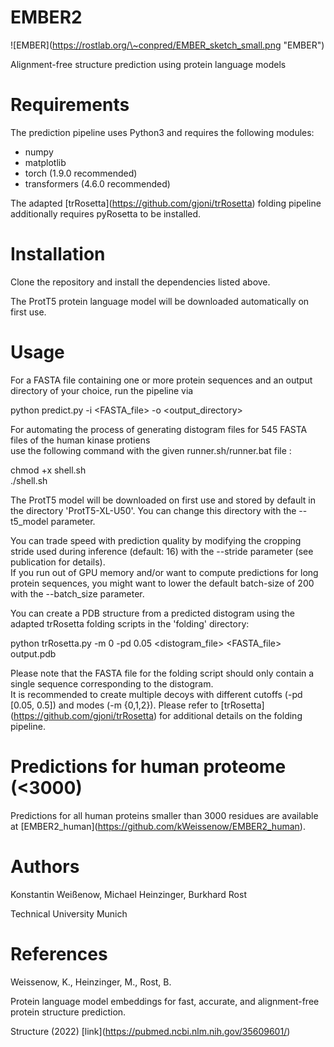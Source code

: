 # EMBER2  
![EMBER\](https://rostlab.org/\~conpred/EMBER_sketch_small.png
"EMBER\")  
  
Alignment-free structure prediction using protein language models  
  
# Requirements  
  
The prediction pipeline uses Python3 and requires the following
modules:  
  
* numpy  
* matplotlib  
* torch (1.9.0 recommended)  
* transformers (4.6.0 recommended)  
  
The adapted \[trRosetta\](https://github.com/gjoni/trRosetta) folding
pipeline additionally requires pyRosetta to be installed.  
  
# Installation  
  
Clone the repository and install the dependencies listed above.  
  
The ProtT5 protein language model will be downloaded automatically on
first use.  
  
# Usage  
  
For a FASTA file containing one or more protein sequences and an output
directory of your choice, run the pipeline via  
  
python predict.py -i \<FASTA_file\> -o \<output_directory\>  
  
For automating the process of generating distogram files for 545 FASTA
files of the human kinase protiens  
use the following command with the given runner.sh/runner.bat file :  
  
chmod +x shell.sh  
./shell.sh  
  
The ProtT5 model will be downloaded on first use and stored by default
in the directory \'ProtT5-XL-U50\'. You can change this directory with
the \--t5_model parameter.  
  
You can trade speed with prediction quality by modifying the cropping
stride used during inference (default: 16) with the \--stride parameter
(see publication for details).  
If you run out of GPU memory and/or want to compute predictions for long
protein sequences, you might want to lower the default batch-size of 200
with the \--batch_size parameter.  
  
You can create a PDB structure from a predicted distogram using the
adapted trRosetta folding scripts in the \'folding\' directory:  
  
python trRosetta.py -m 0 -pd 0.05 \<distogram_file\> \<FASTA_file\>
output.pdb  
  
Please note that the FASTA file for the folding script should only
contain a single sequence corresponding to the distogram.  
It is recommended to create multiple decoys with different cutoffs (-pd
[0.05, 0.5\]) and modes (-m {0,1,2}). Please refer to
[trRosetta\](https://github.com/gjoni/trRosetta) for additional details
on the folding pipeline.  
  
# Predictions for human proteome (\<3000)  
  
Predictions for all human proteins smaller than 3000 residues are
available at
[EMBER2_human\](https://github.com/kWeissenow/EMBER2_human).  
  
# Authors  
Konstantin Weißenow, Michael Heinzinger, Burkhard Rost  
  
Technical University Munich  
  
# References  
  
Weissenow, K., Heinzinger, M., Rost, B.  
  
Protein language model embeddings for fast, accurate, and alignment-free
protein structure prediction.  
  
Structure (2022) \[link\](https://pubmed.ncbi.nlm.nih.gov/35609601/)
